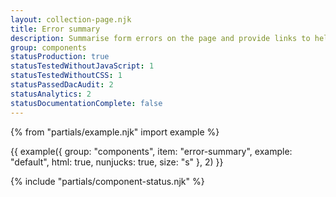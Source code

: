 ```yaml
---
layout: collection-page.njk
title: Error summary
description: Summarise form errors on the page and provide links to help users complete them.
group: components
statusProduction: true
statusTestedWithoutJavaScript: 1
statusTestedWithoutCSS: 1
statusPassedDacAudit: 2
statusAnalytics: 2
statusDocumentationComplete: false
---
```


{% from "partials/example.njk" import example %}

{{ example({ group: "components", item: "error-summary", example: "default", html: true, nunjucks: true, size: "s" }, 2) }}

{% include "partials/component-status.njk" %}

